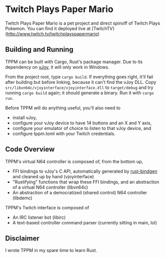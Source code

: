 # Twitch Plays Paper Mario
Twitch Plays Paper Mario is a pet project and direct spinoff of Twitch Plays Pokemon. You can find it deployed live at [TwitchTV}(http://www.twitch.tv/twitchplayspapermario)

## Building and Running
TPPM can be built with Cargo, Rust's package manager. Due to its dependency on [vJoy](http://vjoystick.sourceforge.net/site/), it will only work in Windows.

From the project root, type `cargo build`. If everything goes right, it'll fail after building but before linking, because it can't find the vJoy DLL. Copy `src/libvn64c/vjoyinterface/vjoyinterface.dll` to `target/debug` and try running `cargo build` again; it should generate a binary. Run it with `cargo run`.

Before TPPM will do anything useful, you'll also need to
* install vJoy,
* configure your vJoy device to have 14 buttons and an X and Y axis,
* configure your emulator of choice to listen to that vJoy device, and
* configure tppm.toml with your Twitch credentials.

## Code Overview
TPPM's virtual N64 controller is composed of, from the bottom up,
* FFI bindings to vJoy's C API, automatically generated by [rust-bindgen](https://github.com/crabtw/rust-bindgen) and cleaned up by hand (vjoyinterface)
* "Rustifying" functions that wrap these FFI bindings, and an abstraction of a virtual N64 controller (libvn64c)
* An abstraction of a democratized (shared control) N64 controller (libdemc)

TPPM's Twitch interface is composed of
* An IRC listener bot (libirc)
* A text-based controller command parser (currently sitting in main, lol)

## Disclaimer
I wrote TPPM in my spare time to learn Rust.
